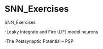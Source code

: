# SNN_Exercises
SNN_Exercises

-Leaky Integrate and Fire (LIF) model neurons

-The Postsynaptic Potential – PSP

